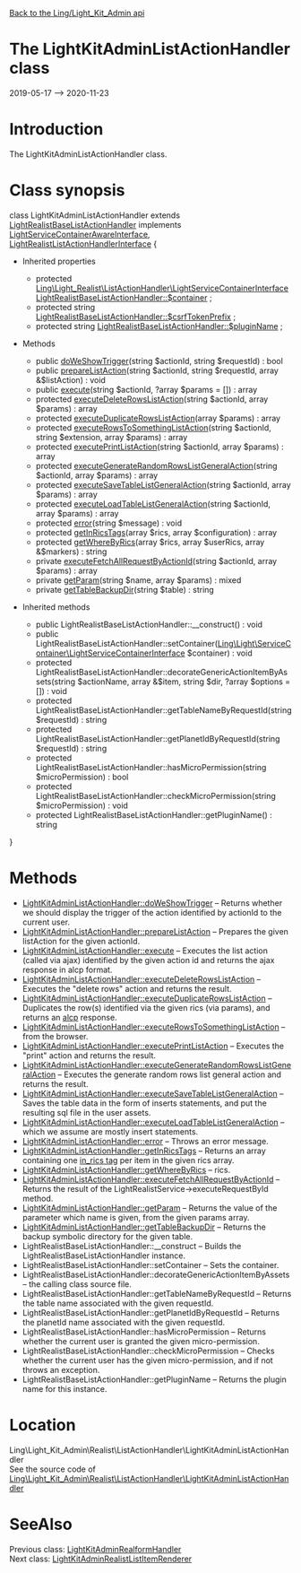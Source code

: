 [Back to the Ling/Light_Kit_Admin api](https://github.com/lingtalfi/Light_Kit_Admin/blob/master/doc/api/Ling/Light_Kit_Admin.md)



The LightKitAdminListActionHandler class
================
2019-05-17 --> 2020-11-23






Introduction
============

The LightKitAdminListActionHandler class.



Class synopsis
==============


class <span class="pl-k">LightKitAdminListActionHandler</span> extends [LightRealistBaseListActionHandler](https://github.com/lingtalfi/Light_Realist/blob/master/doc/api/Ling/Light_Realist/ListActionHandler/LightRealistBaseListActionHandler.md) implements [LightServiceContainerAwareInterface](https://github.com/lingtalfi/Light/blob/master/doc/api/Ling/Light/ServiceContainer/LightServiceContainerAwareInterface.md), [LightRealistListActionHandlerInterface](https://github.com/lingtalfi/Light_Realist/blob/master/doc/api/Ling/Light_Realist/ListActionHandler/LightRealistListActionHandlerInterface.md) {

- Inherited properties
    - protected [Ling\Light_Realist\ListActionHandler\LightServiceContainerInterface](https://github.com/lingtalfi/Light_Realist/blob/master/doc/api/Ling/Light_Realist/ListActionHandler/LightServiceContainerInterface.md) [LightRealistBaseListActionHandler::$container](#property-container) ;
    - protected string [LightRealistBaseListActionHandler::$csrfTokenPrefix](#property-csrfTokenPrefix) ;
    - protected string [LightRealistBaseListActionHandler::$pluginName](#property-pluginName) ;

- Methods
    - public [doWeShowTrigger](https://github.com/lingtalfi/Light_Kit_Admin/blob/master/doc/api/Ling/Light_Kit_Admin/Realist/ListActionHandler/LightKitAdminListActionHandler/doWeShowTrigger.md)(string $actionId, string $requestId) : bool
    - public [prepareListAction](https://github.com/lingtalfi/Light_Kit_Admin/blob/master/doc/api/Ling/Light_Kit_Admin/Realist/ListActionHandler/LightKitAdminListActionHandler/prepareListAction.md)(string $actionId, string $requestId, array &$listAction) : void
    - public [execute](https://github.com/lingtalfi/Light_Kit_Admin/blob/master/doc/api/Ling/Light_Kit_Admin/Realist/ListActionHandler/LightKitAdminListActionHandler/execute.md)(string $actionId, ?array $params = []) : array
    - protected [executeDeleteRowsListAction](https://github.com/lingtalfi/Light_Kit_Admin/blob/master/doc/api/Ling/Light_Kit_Admin/Realist/ListActionHandler/LightKitAdminListActionHandler/executeDeleteRowsListAction.md)(string $actionId, array $params) : array
    - protected [executeDuplicateRowsListAction](https://github.com/lingtalfi/Light_Kit_Admin/blob/master/doc/api/Ling/Light_Kit_Admin/Realist/ListActionHandler/LightKitAdminListActionHandler/executeDuplicateRowsListAction.md)(array $params) : array
    - protected [executeRowsToSomethingListAction](https://github.com/lingtalfi/Light_Kit_Admin/blob/master/doc/api/Ling/Light_Kit_Admin/Realist/ListActionHandler/LightKitAdminListActionHandler/executeRowsToSomethingListAction.md)(string $actionId, string $extension, array $params) : array
    - protected [executePrintListAction](https://github.com/lingtalfi/Light_Kit_Admin/blob/master/doc/api/Ling/Light_Kit_Admin/Realist/ListActionHandler/LightKitAdminListActionHandler/executePrintListAction.md)(string $actionId, array $params) : array
    - protected [executeGenerateRandomRowsListGeneralAction](https://github.com/lingtalfi/Light_Kit_Admin/blob/master/doc/api/Ling/Light_Kit_Admin/Realist/ListActionHandler/LightKitAdminListActionHandler/executeGenerateRandomRowsListGeneralAction.md)(string $actionId, array $params) : array
    - protected [executeSaveTableListGeneralAction](https://github.com/lingtalfi/Light_Kit_Admin/blob/master/doc/api/Ling/Light_Kit_Admin/Realist/ListActionHandler/LightKitAdminListActionHandler/executeSaveTableListGeneralAction.md)(string $actionId, array $params) : array
    - protected [executeLoadTableListGeneralAction](https://github.com/lingtalfi/Light_Kit_Admin/blob/master/doc/api/Ling/Light_Kit_Admin/Realist/ListActionHandler/LightKitAdminListActionHandler/executeLoadTableListGeneralAction.md)(string $actionId, array $params) : array
    - protected [error](https://github.com/lingtalfi/Light_Kit_Admin/blob/master/doc/api/Ling/Light_Kit_Admin/Realist/ListActionHandler/LightKitAdminListActionHandler/error.md)(string $message) : void
    - protected [getInRicsTags](https://github.com/lingtalfi/Light_Kit_Admin/blob/master/doc/api/Ling/Light_Kit_Admin/Realist/ListActionHandler/LightKitAdminListActionHandler/getInRicsTags.md)(array $rics, array $configuration) : array
    - protected [getWhereByRics](https://github.com/lingtalfi/Light_Kit_Admin/blob/master/doc/api/Ling/Light_Kit_Admin/Realist/ListActionHandler/LightKitAdminListActionHandler/getWhereByRics.md)(array $rics, array $userRics, array &$markers) : string
    - private [executeFetchAllRequestByActionId](https://github.com/lingtalfi/Light_Kit_Admin/blob/master/doc/api/Ling/Light_Kit_Admin/Realist/ListActionHandler/LightKitAdminListActionHandler/executeFetchAllRequestByActionId.md)(string $actionId, array $params) : array
    - private [getParam](https://github.com/lingtalfi/Light_Kit_Admin/blob/master/doc/api/Ling/Light_Kit_Admin/Realist/ListActionHandler/LightKitAdminListActionHandler/getParam.md)(string $name, array $params) : mixed
    - private [getTableBackupDir](https://github.com/lingtalfi/Light_Kit_Admin/blob/master/doc/api/Ling/Light_Kit_Admin/Realist/ListActionHandler/LightKitAdminListActionHandler/getTableBackupDir.md)(string $table) : string

- Inherited methods
    - public LightRealistBaseListActionHandler::__construct() : void
    - public LightRealistBaseListActionHandler::setContainer([Ling\Light\ServiceContainer\LightServiceContainerInterface](https://github.com/lingtalfi/Light/blob/master/doc/api/Ling/Light/ServiceContainer/LightServiceContainerInterface.md) $container) : void
    - protected LightRealistBaseListActionHandler::decorateGenericActionItemByAssets(string $actionName, array &$item, string $dir, ?array $options = []) : void
    - protected LightRealistBaseListActionHandler::getTableNameByRequestId(string $requestId) : string
    - protected LightRealistBaseListActionHandler::getPlanetIdByRequestId(string $requestId) : string
    - protected LightRealistBaseListActionHandler::hasMicroPermission(string $microPermission) : bool
    - protected LightRealistBaseListActionHandler::checkMicroPermission(string $microPermission) : void
    - protected LightRealistBaseListActionHandler::getPluginName() : string

}






Methods
==============

- [LightKitAdminListActionHandler::doWeShowTrigger](https://github.com/lingtalfi/Light_Kit_Admin/blob/master/doc/api/Ling/Light_Kit_Admin/Realist/ListActionHandler/LightKitAdminListActionHandler/doWeShowTrigger.md) &ndash; Returns whether we should display the trigger of the action identified by actionId to the current user.
- [LightKitAdminListActionHandler::prepareListAction](https://github.com/lingtalfi/Light_Kit_Admin/blob/master/doc/api/Ling/Light_Kit_Admin/Realist/ListActionHandler/LightKitAdminListActionHandler/prepareListAction.md) &ndash; Prepares the given listAction for the given actionId.
- [LightKitAdminListActionHandler::execute](https://github.com/lingtalfi/Light_Kit_Admin/blob/master/doc/api/Ling/Light_Kit_Admin/Realist/ListActionHandler/LightKitAdminListActionHandler/execute.md) &ndash; Executes the list action (called via ajax) identified by the given action id and returns the ajax response in alcp format.
- [LightKitAdminListActionHandler::executeDeleteRowsListAction](https://github.com/lingtalfi/Light_Kit_Admin/blob/master/doc/api/Ling/Light_Kit_Admin/Realist/ListActionHandler/LightKitAdminListActionHandler/executeDeleteRowsListAction.md) &ndash; Executes the "delete rows" action and returns the result.
- [LightKitAdminListActionHandler::executeDuplicateRowsListAction](https://github.com/lingtalfi/Light_Kit_Admin/blob/master/doc/api/Ling/Light_Kit_Admin/Realist/ListActionHandler/LightKitAdminListActionHandler/executeDuplicateRowsListAction.md) &ndash; Duplicates the row(s) identified via the given rics (via params), and returns an [alcp](https://github.com/lingtalfi/Light_AjaxHandler/blob/master/doc/pages/ajax-light-communication-protocol.md) response.
- [LightKitAdminListActionHandler::executeRowsToSomethingListAction](https://github.com/lingtalfi/Light_Kit_Admin/blob/master/doc/api/Ling/Light_Kit_Admin/Realist/ListActionHandler/LightKitAdminListActionHandler/executeRowsToSomethingListAction.md) &ndash; from the browser.
- [LightKitAdminListActionHandler::executePrintListAction](https://github.com/lingtalfi/Light_Kit_Admin/blob/master/doc/api/Ling/Light_Kit_Admin/Realist/ListActionHandler/LightKitAdminListActionHandler/executePrintListAction.md) &ndash; Executes the "print" action and returns the result.
- [LightKitAdminListActionHandler::executeGenerateRandomRowsListGeneralAction](https://github.com/lingtalfi/Light_Kit_Admin/blob/master/doc/api/Ling/Light_Kit_Admin/Realist/ListActionHandler/LightKitAdminListActionHandler/executeGenerateRandomRowsListGeneralAction.md) &ndash; Executes the generate random rows list general action and returns the result.
- [LightKitAdminListActionHandler::executeSaveTableListGeneralAction](https://github.com/lingtalfi/Light_Kit_Admin/blob/master/doc/api/Ling/Light_Kit_Admin/Realist/ListActionHandler/LightKitAdminListActionHandler/executeSaveTableListGeneralAction.md) &ndash; Saves the table data in the form of inserts statements, and put the resulting sql file in the user assets.
- [LightKitAdminListActionHandler::executeLoadTableListGeneralAction](https://github.com/lingtalfi/Light_Kit_Admin/blob/master/doc/api/Ling/Light_Kit_Admin/Realist/ListActionHandler/LightKitAdminListActionHandler/executeLoadTableListGeneralAction.md) &ndash; which we assume are mostly insert statements.
- [LightKitAdminListActionHandler::error](https://github.com/lingtalfi/Light_Kit_Admin/blob/master/doc/api/Ling/Light_Kit_Admin/Realist/ListActionHandler/LightKitAdminListActionHandler/error.md) &ndash; Throws an error message.
- [LightKitAdminListActionHandler::getInRicsTags](https://github.com/lingtalfi/Light_Kit_Admin/blob/master/doc/api/Ling/Light_Kit_Admin/Realist/ListActionHandler/LightKitAdminListActionHandler/getInRicsTags.md) &ndash; Returns an array containing one [in_rics tag](https://github.com/lingtalfi/Light_Realist/blob/master/doc/pages/duelist-conception-notes.md#in_rics) per item in the given rics array.
- [LightKitAdminListActionHandler::getWhereByRics](https://github.com/lingtalfi/Light_Kit_Admin/blob/master/doc/api/Ling/Light_Kit_Admin/Realist/ListActionHandler/LightKitAdminListActionHandler/getWhereByRics.md) &ndash; rics.
- [LightKitAdminListActionHandler::executeFetchAllRequestByActionId](https://github.com/lingtalfi/Light_Kit_Admin/blob/master/doc/api/Ling/Light_Kit_Admin/Realist/ListActionHandler/LightKitAdminListActionHandler/executeFetchAllRequestByActionId.md) &ndash; Returns the result of the LightRealistService->executeRequestById method.
- [LightKitAdminListActionHandler::getParam](https://github.com/lingtalfi/Light_Kit_Admin/blob/master/doc/api/Ling/Light_Kit_Admin/Realist/ListActionHandler/LightKitAdminListActionHandler/getParam.md) &ndash; Returns the value of the parameter  which name is given, from the given params array.
- [LightKitAdminListActionHandler::getTableBackupDir](https://github.com/lingtalfi/Light_Kit_Admin/blob/master/doc/api/Ling/Light_Kit_Admin/Realist/ListActionHandler/LightKitAdminListActionHandler/getTableBackupDir.md) &ndash; Returns the backup symbolic directory for the given table.
- LightRealistBaseListActionHandler::__construct &ndash; Builds the LightRealistBaseListActionHandler instance.
- LightRealistBaseListActionHandler::setContainer &ndash; Sets the container.
- LightRealistBaseListActionHandler::decorateGenericActionItemByAssets &ndash; the calling class source file.
- LightRealistBaseListActionHandler::getTableNameByRequestId &ndash; Returns the table name associated with the given requestId.
- LightRealistBaseListActionHandler::getPlanetIdByRequestId &ndash; Returns the planetId name associated with the given requestId.
- LightRealistBaseListActionHandler::hasMicroPermission &ndash; Returns whether the current user is granted the given micro-permission.
- LightRealistBaseListActionHandler::checkMicroPermission &ndash; Checks whether the current user has the given micro-permission, and if not throws an exception.
- LightRealistBaseListActionHandler::getPluginName &ndash; Returns the plugin name for this instance.





Location
=============
Ling\Light_Kit_Admin\Realist\ListActionHandler\LightKitAdminListActionHandler<br>
See the source code of [Ling\Light_Kit_Admin\Realist\ListActionHandler\LightKitAdminListActionHandler](https://github.com/lingtalfi/Light_Kit_Admin/blob/master/Realist/ListActionHandler/LightKitAdminListActionHandler.php)



SeeAlso
==============
Previous class: [LightKitAdminRealformHandler](https://github.com/lingtalfi/Light_Kit_Admin/blob/master/doc/api/Ling/Light_Kit_Admin/Realform/Handler/LightKitAdminRealformHandler.md)<br>Next class: [LightKitAdminRealistListItemRenderer](https://github.com/lingtalfi/Light_Kit_Admin/blob/master/doc/api/Ling/Light_Kit_Admin/Realist/Rendering/LightKitAdminRealistListItemRenderer.md)<br>
